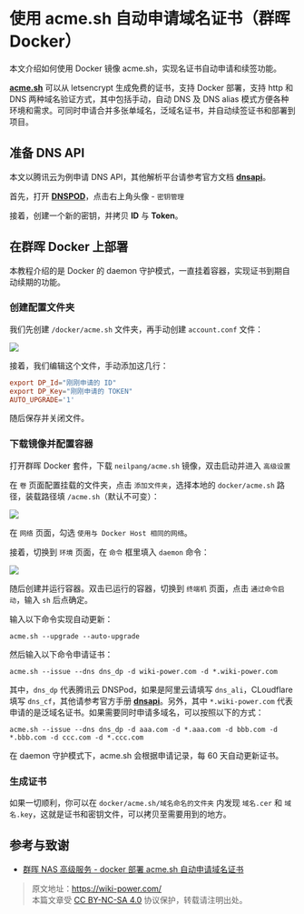 # 使用 acme.sh 自动申请域名证书（群晖 Docker）

本文介绍如何使用 Docker 镜像 acme.sh，实现名证书自动申请和续签功能。

[**acme.sh**](https://github.com/acmesh-official/acme.sh) 可以从 letsencrypt 生成免费的证书，支持 Docker 部署，支持 http 和 DNS 两种域名验证方式，其中包括手动，自动 DNS 及 DNS alias 模式方便各种环境和需求。可同时申请合并多张单域名，泛域名证书，并自动续签证书和部署到项目。

## 准备 DNS API

本文以腾讯云为例申请 DNS API，其他解析平台请参考官方文档 [**dnsapi**](https://github.com/acmesh-official/acme.sh/wiki/dnsapi)。

首先，打开 [**DNSPOD**](https://console.dnspod.cn/)，点击右上角头像 - `密钥管理`

接着，创建一个新的密钥，并拷贝 **ID** 与 **Token**。

## 在群晖 Docker 上部署

本教程介绍的是 Docker 的 daemon 守护模式，一直挂着容器，实现证书到期自动续期的功能。

### 创建配置文件夹

我们先创建 `/docker/acme.sh` 文件夹，再手动创建 `account.conf` 文件：

![](https://wiki-media-1253965369.cos.ap-guangzhou.myqcloud.com/img/20210430212420.png)

接着，我们编辑这个文件，手动添加这几行：

```conf
export DP_Id="刚刚申请的 ID"
export DP_Key="刚刚申请的 TOKEN"
AUTO_UPGRADE='1'
```

随后保存并关闭文件。

### 下载镜像并配置容器

打开群晖 Docker 套件，下载 `neilpang/acme.sh` 镜像，双击启动并进入 `高级设置`

在 `卷` 页面配置挂载的文件夹，点击 `添加文件夹`，选择本地的 `docker/acme.sh` 路径，装载路径填 `/acme.sh`（默认不可变）：

![](https://wiki-media-1253965369.cos.ap-guangzhou.myqcloud.com/img/20210430214221.png)

在 `网络` 页面，勾选 `使用与 Docker Host 相同的网络`。

接着，切换到 `环境` 页面，在 `命令` 框里填入 `daemon` 命令：

![](https://wiki-media-1253965369.cos.ap-guangzhou.myqcloud.com/img/20210430215244.png)

随后创建并运行容器。双击已运行的容器，切换到 `终端机` 页面，点击 `通过命令启动`，输入 `sh` 后点确定。

输入以下命令实现自动更新：

```shell
acme.sh --upgrade --auto-upgrade
```

然后输入以下命令申请证书：

```shell
acme.sh --issue --dns dns_dp -d wiki-power.com -d *.wiki-power.com
```

其中，`dns_dp` 代表腾讯云 DNSPod，如果是阿里云请填写 `dns_ali`，CLoudflare 填写 `dns_cf`，其他请参考官方手册 [**dnsapi**](https://github.com/acmesh-official/acme.sh/wiki/dnsapi)。另外，其中 `*.wiki-power.com` 代表申请的是泛域名证书。如果需要同时申请多域名，可以按照以下的方式：

```shell
acme.sh --issue --dns dns_dp -d aaa.com -d *.aaa.com -d bbb.com -d *.bbb.com -d ccc.com -d *.ccc.com
```

在 daemon 守护模式下，acme.sh 会根据申请记录，每 60 天自动更新证书。

### 生成证书

如果一切顺利，你可以在 `docker/acme.sh/域名命名的文件夹` 内发现 `域名.cer` 和 `域名.key`，这就是证书和密钥文件，可以拷贝至需要用到的地方。

## 参考与致谢

- [群晖 NAS 高级服务 - docker 部署 acme.sh 自动申请域名证书](https://www.ioiox.com/archives/88.html)

> 原文地址：<https://wiki-power.com/>  
> 本篇文章受 [CC BY-NC-SA 4.0](https://creativecommons.org/licenses/by/4.0/deed.zh) 协议保护，转载请注明出处。
